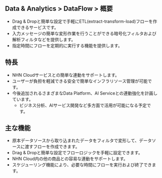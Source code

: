 ## Data & Analytics > DataFlow > 概要

* Drag & Dropと簡単な設定で手軽にETL(extract-transform-load)フローを作成できるサービスです。
* 入力メッセージの簡単な変形作業を行うことができる暗号化フィルタおよび解析フィルタなどを提供します。
* 指定時間にフローを定期的に実行する機能を提供します。

## 特長

* NHN Cloudサービスとの簡単な連動をサポートします。
* ユーザーが負担を軽減できる安全で簡単なインフラリソース管理が可能です。
* 今後追加されるさまざまなData Platform、AI Serviceとの連動強化を計画しています。
    * ビジネス分析、AIサービス開発など多方面で活用が可能になる予定です。

## 主な機能

* 原本データソースから取り込まれたデータをフィルタで変形して、データソースに渡すフローを作成できます。
* Drag & Dropと簡単な設定でフローロジックを手軽に設定できます。
* NHN Cloud内の他の商品との容易な連動をサポートします。
* スケジューリング機能により、必要な時間にフローを実行および終了できます。
